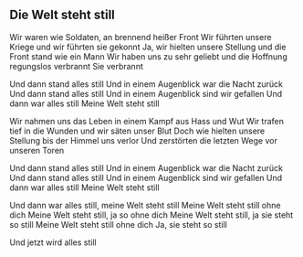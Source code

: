 ## Die Welt steht still

Wir waren wie Soldaten, an brennend heißer Front
Wir führten unsere Kriege und wir führten sie gekonnt
Ja, wir hielten unsere Stellung
und die Front stand wie ein Mann
Wir haben uns zu sehr geliebt
und die Hoffnung regungslos verbrannt
Sie verbrannt

Und dann stand alles still
Und in einem Augenblick war die Nacht zurück
Und dann stand alles still
Und in einem Augenblick sind wir gefallen
Und dann war alles still
Meine Welt steht still

Wir nahmen uns das Leben in einem Kampf aus Hass und Wut
Wir trafen tief in die Wunden und wir säten unser Blut
Doch wie hielten unsere Stellung bis der Himmel uns verlor
Und zerstörten die letzten Wege vor unseren Toren

Und dann stand alles still
Und in einem Augenblick war die Nacht zurück
Und dann stand alles still
Und in einem Augenblick sind wir gefallen
Und dann war alles still
Meine Welt steht still

Und dann war alles still, meine Welt steht still
Meine Welt steht still ohne dich
Meine Welt steht still, ja so ohne dich
Meine Welt steht still, ja sie steht so still
Meine Welt steht still ohne dich
Ja, sie steht so still

Und jetzt wird alles still
